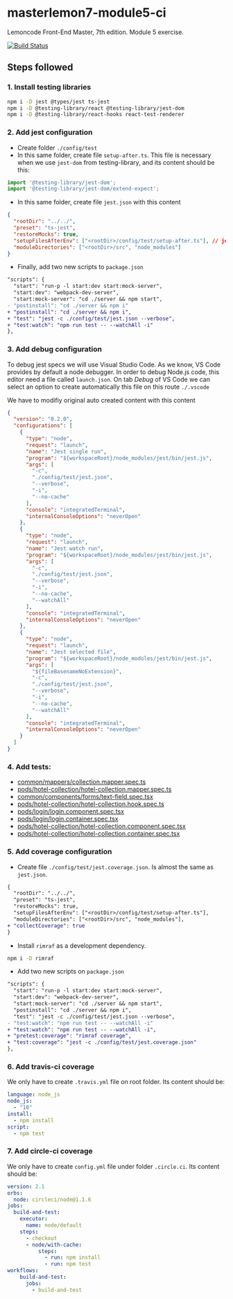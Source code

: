 # masterlemon7-module5-ci
Lemoncode Front-End Master, 7th edition. Module 5 exercise.

[![Build Status](https://travis-ci.com/JTrillo/masterlemon7-module5-ci.svg?branch=master)](https://travis-ci.com/JTrillo/masterlemon7-module5-ci)

## Steps followed

### 1. Install testing libraries
```bash
npm i -D jest @types/jest ts-jest
npm i -D @testing-library/react @testing-library/jest-dom
npm i -D @testing-library/react-hooks react-test-renderer
```

### 2. Add jest configuration
* Create folder `./config/test`
* In this same folder, create file `setup-after.ts`. This file is necessary when we use `jest-dom` from testing-library, and its content should be this:
```ts
import '@testing-library/jest-dom';
import '@testing-library/jest-dom/extend-expect';
```
* In this same folder, create file `jest.json` with this content
```json
{
  "rootDir": "../../",
  "preset": "ts-jest",
  "restoreMocks": true,
  "setupFilesAfterEnv": ["<rootDir>/config/test/setup-after.ts"], // jest-dom
  "moduleDirectories": ["<rootDir>/src", "node_modules"]
}
```
* Finally, add two new scripts to `package.json`
```diff
"scripts": {
  "start": "run-p -l start:dev start:mock-server",
  "start:dev": "webpack-dev-server",
  "start:mock-server": "cd ./server && npm start",
- "postinstall": "cd ./server && npm i"
+ "postinstall": "cd ./server && npm i",
+ "test": "jest -c ./config/test/jest.json --verbose",
+ "test:watch": "npm run test -- --watchAll -i"
},
```

### 3. Add debug configuration

To debug jest specs we will use Visual Studio Code. As we know, VS Code provides by default a node debugger. In order to debug Node.js code, this editor need a file called `launch.json`. On tab *Debug* of VS Code we can select an option to create automatically this file on this route `./.vscode`

We have to modifiy original auto created content with this content
```json
{
  "version": "0.2.0",
  "configurations": [
    {
      "type": "node",
      "request": "launch",
      "name": "Jest single run",
      "program": "${workspaceRoot}/node_modules/jest/bin/jest.js",
      "args": [
        "-c",
        "./config/test/jest.json",
        "--verbose",
        "-i",
        "--no-cache"
      ],
      "console": "integratedTerminal",
      "internalConsoleOptions": "neverOpen"
    },
    {
      "type": "node",
      "request": "launch",
      "name": "Jest watch run",
      "program": "${workspaceRoot}/node_modules/jest/bin/jest.js",
      "args": [
        "-c",
        "./config/test/jest.json",
        "--verbose",
        "-i",
        "--no-cache",
        "--watchAll"
      ],
      "console": "integratedTerminal",
      "internalConsoleOptions": "neverOpen"
    },
    {
      "type": "node",
      "request": "launch",
      "name": "Jest selected file",
      "program": "${workspaceRoot}/node_modules/jest/bin/jest.js",
      "args": [
        "${fileBasenameNoExtension}",
        "-c",
        "./config/test/jest.json",
        "--verbose",
        "-i",
        "--no-cache",
        "--watchAll"
      ],
      "console": "integratedTerminal",
      "internalConsoleOptions": "neverOpen"
    }
  ]
}
```

### 4. Add tests:
* [common/mappers/collection.mapper.spec.ts](./src/common/mappers/collection.mapper.spec.ts)
* [pods/hotel-collection/hotel-collection.mapper.spec.ts](./src/pods/hotel-collection/hotel-collection.mapper.spec.ts)
* [common/components/forms/text-field.spec.tsx](./src/common/components/forms/text-field.spec.tsx)
* [pods/hotel-collection/hotel-collection.hook.spec.ts](./src/pods/hotel-collection/hotel-collection.hook.spec.ts)
* [pods/login/login.component.spec.tsx](./src/pods/login/login.component.spec.tsx)
* [pods/login/login.container.spec.tsx](./src/pods/login/login.container.spec.tsx)
* [pods/hotel-collection/hotel-collection.component.spec.tsx](./src/pods/hotel-collection/hotel-collection.component.spec.tsx)
* [pods/hotel-collection/hotel-collection.container.spec.tsx](./src/pods/hotel-collection/hotel-collection.container.spec.tsx)

### 5. Add coverage configuration
* Create file `./config/test/jest.coverage.json`. Is almost the same as `jest.json`.
```diff
{
  "rootDir": "../../",
  "preset": "ts-jest",
  "restoreMocks": true,
  "setupFilesAfterEnv": ["<rootDir>/config/test/setup-after.ts"],
  "moduleDirectories": ["<rootDir>/src", "node_modules"],
+ "collectCoverage": true
}
```
* Install `rimraf` as a development dependency.
```bash
npm i -D rimraf
```
* Add two new scripts on `package.json`
```diff
"scripts": {
  "start": "run-p -l start:dev start:mock-server",
  "start:dev": "webpack-dev-server",
  "start:mock-server": "cd ./server && npm start",
  "postinstall": "cd ./server && npm i",
  "test": "jest -c ./config/test/jest.json --verbose",
- "test:watch": "npm run test -- --watchAll -i"
+ "test:watch": "npm run test -- --watchAll -i",
+ "pretest:coverage": "rimraf coverage",
+ "test:coverage": "jest -c ./config/test/jest.coverage.json"
},
```

### 6. Add travis-ci coverage
We only have to create `.travis.yml` file on root folder. Its content should be:
```yml
language: node_js
node_js:
  - "10"
install:
  - npm install
script:
  - npm test
```

### 7. Add circle-ci coverage
We only have to create `config.yml` file under folder `.circle.ci`. Its content should be:
```yml
version: 2.1
orbs:
  node: circleci/node@1.1.6
jobs:
  build-and-test:
    executor:
      name: node/default
    steps:
      - checkout
      - node/with-cache:
          steps:
            - run: npm install
            - run: npm test
workflows:
    build-and-test:
      jobs:
        - build-and-test
```